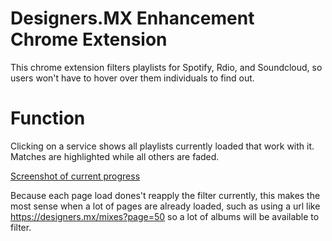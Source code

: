 # Designers.MX Enhancement Chrome Extension
This chrome extension filters playlists for Spotify, Rdio, and Soundcloud, so users won't have to hover over them individuals to find out.

# Function
Clicking on a service shows all playlists currently loaded that work with it. Matches are highlighted while all others are faded.

[Screenshot of current progress](http://i.imgur.com/CeBPwFo.png)

Because each page load dones't reapply the filter currently, this makes the most sense when a lot of pages are already loaded, such as using a url like https://designers.mx/mixes?page=50 so a lot of albums will be available to filter.